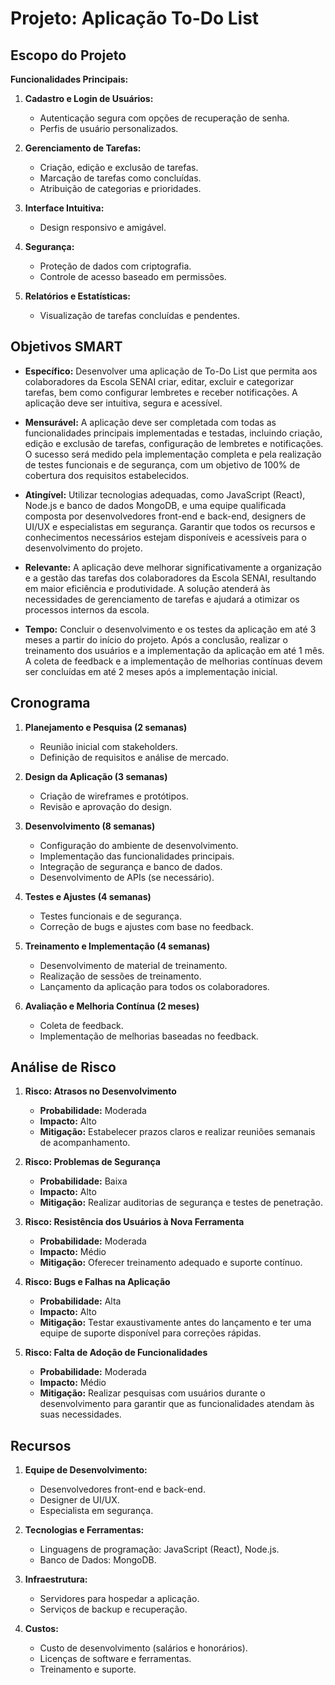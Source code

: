 # Projeto: Aplicação To-Do List

## Escopo do Projeto

**Funcionalidades Principais:**
1. **Cadastro e Login de Usuários:**
   - Autenticação segura com opções de recuperação de senha.
   - Perfis de usuário personalizados.

2. **Gerenciamento de Tarefas:**
   - Criação, edição e exclusão de tarefas.
   - Marcação de tarefas como concluídas.
   - Atribuição de categorias e prioridades.

4. **Interface Intuitiva:**
   - Design responsivo e amigável.

5. **Segurança:**
   - Proteção de dados com criptografia.
   - Controle de acesso baseado em permissões.

6. **Relatórios e Estatísticas:**
   - Visualização de tarefas concluídas e pendentes.

## Objetivos SMART

- **Específico:** Desenvolver uma aplicação de To-Do List que permita aos colaboradores da Escola SENAI criar, editar, excluir e categorizar tarefas, bem como configurar lembretes e receber notificações. A aplicação deve ser intuitiva, segura e acessível.

- **Mensurável:** A aplicação deve ser completada com todas as funcionalidades principais implementadas e testadas, incluindo criação, edição e exclusão de tarefas, configuração de lembretes e notificações. O sucesso será medido pela implementação completa e pela realização de testes funcionais e de segurança, com um objetivo de 100% de cobertura dos requisitos estabelecidos.

- **Atingível:** Utilizar tecnologias adequadas, como JavaScript (React), Node.js e banco de dados MongoDB, e uma equipe qualificada composta por desenvolvedores front-end e back-end, designers de UI/UX e especialistas em segurança. Garantir que todos os recursos e conhecimentos necessários estejam disponíveis e acessíveis para o desenvolvimento do projeto.

- **Relevante:** A aplicação deve melhorar significativamente a organização e a gestão das tarefas dos colaboradores da Escola SENAI, resultando em maior eficiência e produtividade. A solução atenderá às necessidades de gerenciamento de tarefas e ajudará a otimizar os processos internos da escola.

- **Tempo:** Concluir o desenvolvimento e os testes da aplicação em até 3 meses a partir do início do projeto. Após a conclusão, realizar o treinamento dos usuários e a implementação da aplicação em até 1 mês. A coleta de feedback e a implementação de melhorias contínuas devem ser concluídas em até 2 meses após a implementação inicial.


## Cronograma

1. **Planejamento e Pesquisa (2 semanas)**
   - Reunião inicial com stakeholders.
   - Definição de requisitos e análise de mercado.

2. **Design da Aplicação (3 semanas)**
   - Criação de wireframes e protótipos.
   - Revisão e aprovação do design.

3. **Desenvolvimento (8 semanas)**
   - Configuração do ambiente de desenvolvimento.
   - Implementação das funcionalidades principais.
   - Integração de segurança e banco de dados.
   - Desenvolvimento de APIs (se necessário).

4. **Testes e Ajustes (4 semanas)**
   - Testes funcionais e de segurança.
   - Correção de bugs e ajustes com base no feedback.

5. **Treinamento e Implementação (4 semanas)**
   - Desenvolvimento de material de treinamento.
   - Realização de sessões de treinamento.
   - Lançamento da aplicação para todos os colaboradores.

6. **Avaliação e Melhoria Contínua (2 meses)**
   - Coleta de feedback.
   - Implementação de melhorias baseadas no feedback.

## Análise de Risco

1. **Risco: Atrasos no Desenvolvimento**
   - **Probabilidade:** Moderada
   - **Impacto:** Alto
   - **Mitigação:** Estabelecer prazos claros e realizar reuniões semanais de acompanhamento.

2. **Risco: Problemas de Segurança**
   - **Probabilidade:** Baixa
   - **Impacto:** Alto
   - **Mitigação:** Realizar auditorias de segurança e testes de penetração.

3. **Risco: Resistência dos Usuários à Nova Ferramenta**
   - **Probabilidade:** Moderada
   - **Impacto:** Médio
   - **Mitigação:** Oferecer treinamento adequado e suporte contínuo.

4. **Risco: Bugs e Falhas na Aplicação**
   - **Probabilidade:** Alta
   - **Impacto:** Alto
   - **Mitigação:** Testar exaustivamente antes do lançamento e ter uma equipe de suporte disponível para correções rápidas.

5. **Risco: Falta de Adoção de Funcionalidades**
   - **Probabilidade:** Moderada
   - **Impacto:** Médio
   - **Mitigação:** Realizar pesquisas com usuários durante o desenvolvimento para garantir que as funcionalidades atendam às suas necessidades.

## Recursos

1. **Equipe de Desenvolvimento:**
   - Desenvolvedores front-end e back-end.
   - Designer de UI/UX.
   - Especialista em segurança.

2. **Tecnologias e Ferramentas:**
   - Linguagens de programação: JavaScript (React), Node.js.
   - Banco de Dados: MongoDB.

3. **Infraestrutura:**
   - Servidores para hospedar a aplicação.
   - Serviços de backup e recuperação.

4. **Custos:**
   - Custo de desenvolvimento (salários e honorários).
   - Licenças de software e ferramentas.
   - Treinamento e suporte.